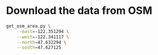# Download the data from OSM

```bash
get_osm_area.py \
    --east=-122.351294 \
    --west=-122.341117 \
    --north=47.632294 \
    --south=47.627125
```
